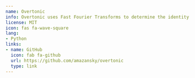 ```yaml
---
name: Overtonic
info: Overtonic uses Fast Fourier Transforms to determine the identity of an instrument based on the musical overtones of its sound. Built for Spring Science Fair 2018.
license: MIT
icon: fas fa-wave-square
lang:
- Python
links:
- name: GitHub
  icon: fab fa-github
  url: https://github.com/amazansky/overtonic
  type: link
---
```

